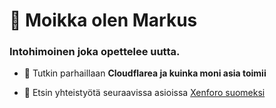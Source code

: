<h1>👋 Moikka olen Markus</h1>
<h3>Intohimoinen joka opettelee uutta.</h3>

- 🌱 Tutkin parhaillaan **Cloudflarea ja kuinka moni asia toimii**

- 👯 Etsin yhteistyötä seuraavissa asioissa [Xenforo suomeksi](https://github.com/Markus-7w/XenForo-suomeksi)

